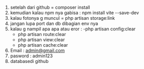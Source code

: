 1. setelah dari github = composer install
2. kemudian kalau npm nya gabisa :  npm install vite --save-dev
3. kalau fotonya g muncul = php artisan storage:link
4. jangan lupa port dan db dibagian env nya
5. kalau g nampil apa apa atau eror :
   -php artisan config:clear
   - php artisan route:clear
   - php artisan view:clear
   - php artisan cache:clear
6. Email : admin@gmail.com
7. pasword : admin123
8. databasedi github





